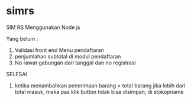 # simrs
SIM RS Menggunakan Node js

Yang belum : 
1. Validasi front end Menu pendaftaran
2. penjumlahan subtotal di modul pendaftaran
3. No rawat gabungan dari tanggal dan no registrasi

SELESAI
1. ketika menambahkan penerimaan barang > total barang jika lebih dari total masuk, maka pas klik button tidak bisa disimpan, di stokopname 
